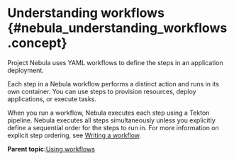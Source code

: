 # Understanding workflows {#nebula_understanding_workflows .concept}

Project Nebula uses YAML workflows to define the steps in an application deployment.

Each step in a Nebula workflow performs a distinct action and runs in its own container. You can use steps to provision resources, deploy applications, or execute tasks.

When you run a workflow, Nebula executes each step using a Tekton pipeline. Nebula executes all steps simultaneously unless you explicitly define a sequential order for the steps to run in. For more information on explicit step ordering, see [Writing a workflow](http://docs-internal.puppet.com/docs/nebula/beta/nebula_create_workflow.html).

**Parent topic:**[Using workflows](using_workflows.md)

